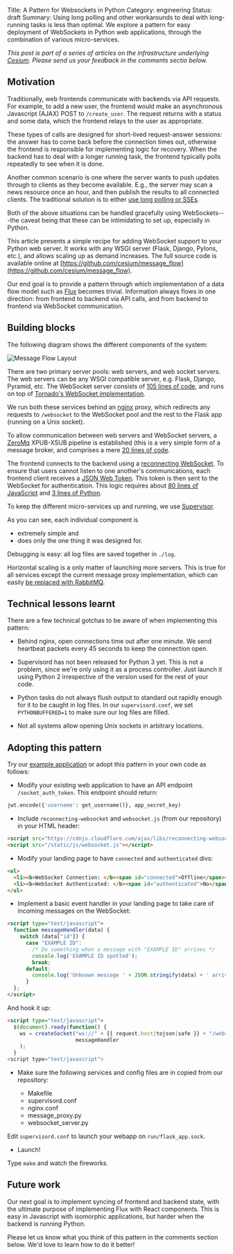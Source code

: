 Title: A Pattern for Websockets in Python
Category: engineering
Status: draft
Summary: Using long polling and other workarounds to deal with
         long-running tasks is less than optimal.  We explore a
         pattern for easy deployment of WebSockets in Python web
         applications, through the combination of various
         micro-services.

*This post is part of a series of articles on the infrastructure
underlying [Cesium](http://cesium.ml).  Please send us your feedback
in the comments sectio below.*

## Motivation

Traditionally, web frontends communicate with backends via API
requests.  For example, to add a new user, the frontend would make an
asynchronous Javascript (AJAX) POST to `/create_user`.  The request
returns with a status and some data, which the frontend relays to the
user as appropriate.

These types of calls are designed for short-lived request-answer
sessions: the answer has to come back before the connection times out,
otherwise the frontend is responsible for implementing logic for
recovery.  When the backend has to deal with a longer running task,
the frontend typically polls repeatedly to see when it is done.

Another common scenario is one where the server wants to push updates
through to clients as they become available.  E.g., the server may
scan a news resource once an hour, and then publish the results to all
connected clients.  The traditional solution is to either
[use long polling or SSEs](http://www.html5rocks.com/en/tutorials/eventsource/basics/).

Both of the above situations can be handled gracefully using
WebSockets---the caveat being that these can be intimidating to set
up, especially in Python.

This article presents a simple recipe for adding WebSocket support to
your Python web server.  It works with any WSGI server (Flask, Django,
Pylons, etc.), and allows scaling up as demand increases.  The full
source code is available online at
[https://github.com/cesium/message_flow](https://github.com/cesium/message_flow).

Our end goal is to provide a pattern through which implementation of a
data flow model such as [Flux](https://facebook.github.io/flux/)
becomes trivial.  Information always flows in one direction: from
frontend to backend via API calls, and from backend to frontend via
WebSocket communication.

## Building blocks

The following diagram shows the different components of the system:

![Message Flow Layout]({attach}images/cesium_message_flow.png)

There are two primary server pools: web servers, and web socket
servers.  The web servers can be any WSGI compatible server,
e.g. Flask, Django, Pyramid, etc.  The WebSocket server consists of
[105 lines of code](https://github.com/cesium-ml/message_flow/blob/master/websocket_server.py),
and runs on top of
[Tornado's WebSocket implementation](http://www.tornadoweb.org/en/stable/websocket.html).

We run both these services behind an
[nginx](https://www.nginx.com/resources/wiki/) proxy, which redirects
any requests to `/websocket` to the WebSocket pool and the rest to the
Flask app (running on a Unix socket).

To allow communication between web servers and WebSocket servers, a
[ZeroMq](http://zeromq.org/) XPUB-XSUB pipeline is established (this
is a very simple form of a message broker, and comprises a mere
[20 lines of code](https://github.com/cesium-ml/message_flow/blob/master/message_proxy.py).

The frontend connects to the backend using a
[reconnecting WebSocket](https://github.com/joewalnes/reconnecting-websocket).
To ensure that users cannot listen to one another's communications,
each frontend client receives a [JSON Web Token](https://jwt.io/).
This token is then sent to the WebSocket for authentication.  This
logic requires about
[80 lines of JavaScript](https://github.com/cesium-ml/message_flow/blob/master/static/js/websocket.js)
and
[3 lines of Python](https://github.com/cesium-ml/message_flow/blob/master/flask_app.py#L80).

To keep the different micro-services up and running, we use
[Supervisor](http://supervisord.org/).

As you can see, each individual component is

- extremely simple and
- does only the one thing it was designed for.

Debugging is easy: all log files are saved together in ``./log``.

Horizontal scaling is a only matter of launching more servers.  This
is true for all services except the current message proxy
implementation, which can easily
[be replaced with RabbitMQ](https://blog.pivotal.io/pivotal/products/rabbitmq-hits-one-million-messages-per-second-on-google-compute-engine).

## Technical lessons learnt

There are a few technical gotchas to be aware of when implementing
this pattern:

- Behind nginx, open connections time out after one minute.  We send
  heartbeat packets every 45 seconds to keep the connection open.

- Supervisord has not been released for Python 3 yet.  This is not a
  problem, since we're only using it as a process controller.  Just
  launch it using Python 2 irrespective of the version used for the
  rest of your code.

- Python tasks do not always flush output to standard out rapidly
  enough for it to be caught in log files.  In our
  ``supervisord.conf``, we set ``PYTHONBUFFERED=1`` to make sure our
  log files are filled.

- Not all systems allow opening Unix sockets in arbitrary locations.

## Adopting this pattern

Try our
[example application](https://github.com/cesium-ml/message_flow) or
adopt this pattern in your own code as follows:

- Modify your existing web application to have an API endpoint
   `/socket_auth_token`.  This endpoint should return:

```python
jwt.encode({'username': get_username()}, app_secret_key)
```

- Include ``reconnecting-websocket`` and ``websocket.js`` (from our
  repository) in your HTML header:

```html
<script src="https://cdnjs.cloudflare.com/ajax/libs/reconnecting-websocket/1.0.0/reconnecting-websocket.min.js"></script>
<script src="/static/js/websocket.js"></script>

```

- Modify your landing page to have `connected` and `authenticated` divs:

```html
<ul>
  <li><b>WebSocket Connection: </b><span id="connected">Offline</span></li>
  <li><b>WebSocket Authenticated: </b><span id="authenticated">No</span></li>
</ul>

```

- Implement a basic event handler in your landing page to take care
of incoming messages on the WebSocket:

```html
<script type="text/javascript">
  function messageHandler(data) {
    switch (data["id"]) {
      case "EXAMPLE ID":
        /* Do something when a message with "EXAMPLE ID" arrives */
        console.log('EXAMPLE ID spotted');
        break;
      default:
        console.log('Unknown message ' + JSON.stringify(data) + ' arrived');
      }
  };
</script>
```

And hook it up:

```html
<script type="text/javascript">
  $(document).ready(function() {
    ws = createSocket("ws://" + {{ request.host|tojson|safe }} + "/websocket",
                      messageHandler
    );
  }
<script type="text/javascript">
```

- Make sure the following services and config files are in copied
  from our repository:

    - Makefile
    - supervisord.conf
    - nginx.conf
    - message_proxy.py
    - websocket_server.py

Edit `supervisord.conf` to launch your webapp on `run/flask_app.sock`.

- Launch!

Type `make` and watch the fireworks.

## Future work

Our next goal is to implement syncing of frontend and backend state,
with the ultimate purpose of implementing Flux with React components.
This is easy in Javascript with isomorphic applications, but harder
when the backend is running Python.

Please let us know what you think of this pattern in the comments
section below.  We'd love to learn how to do it better!
